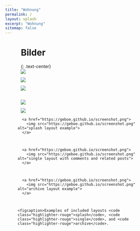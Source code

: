 ```yaml
---
title: "Wohnung"
permalink: /
layout: splash
excerpt: "Wohnung"
sitemap: false
---
```

<style>
 td {
    vertical-align: middle;
}
</style>

<div style="margin-left:10%; margin-right:10%; text-align: justify">
<h1>Bilder</h1>
{: .text-center}
</div>


<div style="margin-left:10%; margin-right:10%; text-align: justify">
  <div class="box1"><img src="https://geboe.github.io/screenshot.png"><br><p style="font-size:80%"></p></div>
  <div class="box2"><img src="https://geboe.github.io/screenshot.png"><br><p style="font-size:80%"></p></div>
  <div class="box3"><img src="https://geboe.github.io/screenshot.png"><br><p style="font-size:80%"></p></div>
</div>
<br>
<div style="margin-left:10%; margin-right:10%; text-align: justify">
  <div class="box1"><img src="https://geboe.github.io/screenshot.png"><br><p style="font-size:80%"></p></div>
  <div class="box2"><img src="https://geboe.github.io/screenshot.png"><br><p style="font-size:80%"></p></div>
  <!-- <div class="box3"><img src="https://johtobi.github.io/images/placeholder-male.jpg"><br><p style="font-size:80%">Max Mustermann</p></div> -->
</div>

<figure class="third ">
  
    
      <a href="https://geboe.github.io/screenshot.png">
        <img src="https://geboe.github.io/screenshot.png" alt="splash layout example">
      </a>
    
  
    
      <a href="https://geboe.github.io/screenshot.png">
        <img src="https://geboe.github.io/screenshot.png" alt="single layout with comments and related posts">
      </a>
    
  
    
      <a href="https://geboe.github.io/screenshot.png">
        <img src="https://geboe.github.io/screenshot.png" alt="archive layout example">
      </a>
    
  
  
    <figcaption>Examples of included layouts <code class="highlighter-rouge">splash</code>, <code class="highlighter-rouge">single</code>, and <code class="highlighter-rouge">archive</code>.
</figcaption>
  
</figure>
